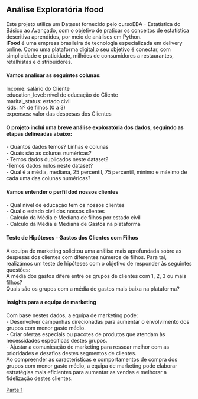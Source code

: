  ## Análise Exploratória Ifood

<div>Este projeto utiliza um Dataset fornecido pelo cursoEBA - Estatística do Básico ao Avançado, com o objetivo de praticar os conceitos de estatística descritiva aprendidos, por meio de análises em Python.</div>
<b>iFood</b> é uma empresa brasileira de tecnologia especializada em delivery online. Como uma plataforma digital,o  seu objetivo é conectar, com simplicidade e praticidade, milhões de consumidores a restaurantes, retalhistas e distribuidores. 

#### Vamos analisar as seguintes colunas:

<div>Income: salário do Cliente</div>
<div>education_level: nível de educação do Cliente</div>
<div>marital_status: estado civil</div>
<div>kids: Nº de filhos (0 a 3)</div>
<div>expenses: valor das despesas dos Clientes</div>


#### O projeto inclui uma breve análise exploratória dos dados, seguindo as etapas delineadas abaixo:
<div> - Quantos dados temos? Linhas e colunas</div>
<div> - Quais são as colunas numéricas?</div>
<div> - Temos dados duplicados neste dataset?</div>
<div> -Temos dados nulos neste dataset?</div> 
<div> - Qual é a média, mediana, 25 percentil, 75 percentil, mínimo e máximo de cada uma das colunas numéricas?</div>

#### Vamos entender o perfil dod nossos clientes
<div> - Qual nivel de educação tem os nossos clientes</div>
<div> - Qual o estado civil dos nossos clientes</div>
<div> - Calculo da Média e Mediana de filhos por estado civil</div>
<div> - Calculo da Média e Mediana de Gastos na plataforma</div>

#### Teste de Hipóteses - Gastos dos Clientes com Filhos

<div>A equipa de marketing solicitou uma análise mais aprofundada sobre as despesas dos clientes com diferentes números de filhos. Para tal, realizámos um teste de hipóteses com o objetivo de responder às seguintes questões:</div>
<div>A média dos gastos difere entre os grupos de clientes com 1, 2, 3 ou mais filhos?</div>
<div>Quais são os grupos com a média de gastos mais baixa na plataforma?</div>

#### Insights para a equipa de marketing
<div>Com base nestes dados, a equipa de marketing pode:</div>
<div> - Desenvolver campanhas direcionadas para aumentar o envolvimento dos grupos com menor gasto médio.</div>
<div> - Criar ofertas especiais ou pacotes de produtos que atendam às necessidades específicas destes grupos.</div>
<div> - Ajustar a comunicação de marketing para ressoar melhor com as prioridades e desafios destes segmentos de clientes.</div>
<div>Ao compreender as características e comportamentos de compra dos grupos com menor gasto médio, a equipa de marketing pode elaborar estratégias mais eficientes para aumentar as vendas e melhorar a fidelização destes clientes.</div>

[Parte 1]([URL](https://github.com/ludovina-magalhaes/EDA_Ifood/blob/main/Desafio_Ifood_Parte_1.ipynb))

